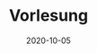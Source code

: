 ---
linktitle: ''
summary: ''
weight: 1
title: Vorlesung
date: 2020-10-05
draft: false
type: book
authors:
- admin
tags: ''
categories: 
- Lecture
toc: true
profile: false
reading_time: true
share: true
featured: true
comments: true
disable_comment: false
commentable: true
editable: false
---